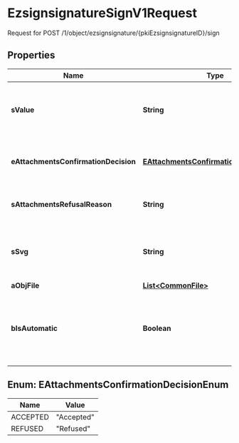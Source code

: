 

# EzsignsignatureSignV1Request

Request for POST /1/object/ezsignsignature/{pkiEzsignsignatureID}/sign

## Properties

| Name | Type | Description | Notes |
|------------ | ------------- | ------------- | -------------|
|**sValue** | **String** | The value required for the Ezsignsignature.  This can only be set if eEzsignsignatureType is **City**, **FieldText** or **FieldTextarea** |  [optional] |
|**eAttachmentsConfirmationDecision** | [**EAttachmentsConfirmationDecisionEnum**](#EAttachmentsConfirmationDecisionEnum) | Whether the attachment are accepted or refused.  This can only be set if eEzsignsignatureType is **AttachmentsConfirmation** |  [optional] |
|**sAttachmentsRefusalReason** | **String** | The reason of refused.  This can only be set if eEzsignsignatureType is **AttachmentsConfirmation** |  [optional] |
|**sSvg** | **String** | The SVG of the handwritten signature.  This can only be set if eEzsignsignatureType is **Handwritten** and **bIsAutomatic** is false |  [optional] |
|**aObjFile** | [**List&lt;CommonFile&gt;**](CommonFile.md) |  |  [optional] |
|**bIsAutomatic** | **Boolean** | Indicates if the Ezsignsignature was part of an automatic process or not.  This can only be true if eEzsignsignatureType is **Acknowledgement**, **City**, **Handwritten**, **Initials**, **Name** or **Stamp**.  |  |



## Enum: EAttachmentsConfirmationDecisionEnum

| Name | Value |
|---- | -----|
| ACCEPTED | &quot;Accepted&quot; |
| REFUSED | &quot;Refused&quot; |




